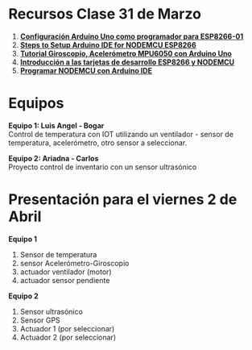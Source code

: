 # Recursos Clase 31 de Marzo

1.  [**Configuración Arduino Uno como programador para ESP8266-01**](https://create.arduino.cc/projecthub/pratikdesai/how-to-program-esp8266-esp-01-module-with-arduino-uno-598166)
2.  [**Steps to Setup Arduino IDE for NODEMCU ESP8266**](https://bit.ly/2UTrCZY)
3.  [**Tutorial Giroscopio, Acelerómetro MPU6050 con Arduino Uno**](https://naylampmechatronics.com/blog/45_Tutorial-MPU6050-Aceler%C3%B3metro-y-Giroscopio.html](https://naylampmechatronics.com/blog/45_Tutorial-MPU6050-Acelerómetro-y-Giroscopio.html))
4.  [**Introducción a las tarjetas de desarrollo ESP8266 y NODEMCU**](https://github.com/jaimelaborda/Planta-Twittera/wiki/1.-Introducci%C3%B3n-al-ESP8266-y-NodeMCU](https://github.com/jaimelaborda/Planta-Twittera/wiki/1.-Introducción-al-ESP8266-y-NodeMCU))
5.  [**Programar NODEMCU con Arduino IDE**](https://programarfacil.com/esp8266/como-programar-nodemcu-ide-arduino/)

# Equipos

**Equipo 1: Luis Angel - Bogar**  
Control de temperatura con IOT utilizando un ventilador - sensor de temperatura, acelerómetro, otro sensor a seleccionar. 

**Equipo 2: Ariadna - Carlos**  
Proyecto control de inventario con un sensor ultrasónico

# Presentación para el viernes 2 de Abril

**Equipo 1**  

1.  Sensor de temperatura
2.  sensor Acelerómetro-Giroscopio
3.  actuador ventilador (motor)
4.  actuador sensor pendiente 

**Equipo 2**  

1. Sensor ultrasónico
2. Sensor GPS
3. Actuador 1 (por seleccionar)
4. Actuador 2 (por seleccionar)












